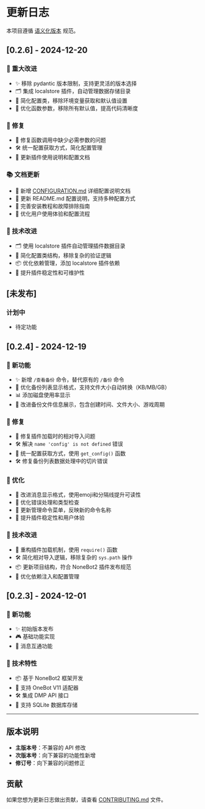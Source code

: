 # 更新日志

本项目遵循 [语义化版本](https://semver.org/lang/zh-CN/) 规范。

## [0.2.6] - 2024-12-20

### 🔧 重大改进
- ✨ 移除 pydantic 版本限制，支持更灵活的版本选择
- 🗂️ 集成 localstore 插件，自动管理数据存储目录
- 🎯 简化配置类，移除环境变量获取和默认值设置
- 🚀 优化函数参数，移除所有默认值，提高代码清晰度

### 🐛 修复
- 🔧 修复函数调用中缺少必需参数的问题
- 🛠️ 统一配置获取方式，简化配置管理
- 📝 更新插件使用说明和配置文档

### 📚 文档更新
- 📖 新增 [CONFIGURATION.md](./CONFIGURATION.md) 详细配置说明文档
- 🔄 更新 README.md 配置说明，支持多种配置方式
- 📝 完善安装教程和故障排除指南
- 🎯 优化用户使用体验和配置流程

### 🔧 技术改进
- 🗂️ 使用 localstore 插件自动管理插件数据目录
- 🎯 简化配置类结构，移除复杂的验证逻辑
- 📦 优化依赖管理，添加 localstore 插件依赖
- 🚀 提升插件稳定性和可维护性

## [未发布]

### 计划中
- 待定功能

## [0.2.4] - 2024-12-19

### 🎉 新功能
- ✨ 新增 `/查看备份` 命令，替代原有的 `/备份` 命令
- 🎨 优化备份列表显示格式，支持文件大小自动转换（KB/MB/GB）
- 📊 添加磁盘使用率显示
- 🔧 改进备份文件信息展示，包含创建时间、文件大小、游戏周期

### 🐛 修复
- 🔧 修复插件加载时的相对导入问题
- 🛠️ 解决 `name 'config' is not defined` 错误
- 🔧 统一配置获取方式，使用 `get_config()` 函数
- 🛠️ 修复备份列表数据处理中的切片错误

### 🎨 优化
- 📱 改进消息显示格式，使用emoji和分隔线提升可读性
- 🔧 优化错误处理和类型检查
- 📝 更新管理命令菜单，反映新的命令名称
- 🎯 提升插件稳定性和用户体验

### 🔧 技术改进
- 🔧 重构插件加载机制，使用 `require()` 函数
- 🛠️ 简化相对导入逻辑，移除复杂的 `sys.path` 操作
- 📦 更新项目结构，符合 NoneBot2 插件发布规范
- 🔧 优化依赖注入和配置管理

## [0.2.3] - 2024-12-01

### 🎉 新功能
- ✨ 初始版本发布
- 🎮 基础功能实现
- 💬 消息互通功能

### 🔧 技术特性
- 📦 基于 NoneBot2 框架开发
- 🔌 支持 OneBot V11 适配器
- 🛠️ 集成 DMP API 接口
- 💾 支持 SQLite 数据库存储

---

## 版本说明

- **主版本号**：不兼容的 API 修改
- **次版本号**：向下兼容的功能性新增
- **修订号**：向下兼容的问题修正

## 贡献

如果您想为更新日志做出贡献，请查看 [CONTRIBUTING.md](CONTRIBUTING.md) 文件。 